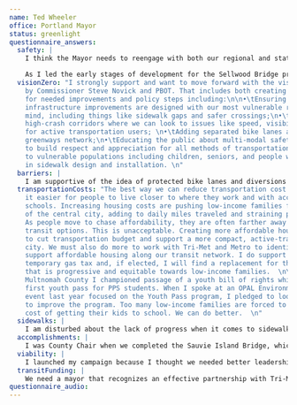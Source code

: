 ```yaml
---
name: Ted Wheeler
office: Portland Mayor
status: greenlight
questionnaire_answers:
  safety: |
    I think the Mayor needs to reengage with both our regional and state partners to recognize we have a shared future in our infrastructure and that we need to stretch the dollars available as far as possible. That includes active participation in JPACT (as Multnomah County Chair I served for four years on this committee), but also pushing those other governments to commit to a shared vision for our transportation. It is that type of a process, that brings along ODOT and shows agreement is the best way to facilitate handover of the right urban arterials.

    As I led the early stages of development for the Sellwood Bridge project, I worked hard to ensure that bicycle and pedestrian safety would be a core part of the project. The results speak for themselves – there is now much greater access for cyclists and pedestrians. Achieving similar goals on future projects will require constant collaboration between the city, ODOT, and federal government.
  visionZero: "I strongly support and want to move forward with the vision put forward
    by Commissioner Steve Novick and PBOT. That includes both creating the funding
    for needed improvements and policy steps including:\n\n•\tEnsuring transportation
    infrastructure improvements are designed with our most vulnerable residents in
    mind, including things like sidewalk gaps and safer crossings;\n•\tIdentifying
    high-crash corridors where we can look to issues like speed, visibility, and safety
    for active transportation users; \n•\tAdding separated bike lanes and expanding
    greenways network;\n•\tEducating the public about multi-modal safety and working
    to build respect and appreciation for all methods of transportation; and \n•\tAttention
    to vulnerable populations including children, seniors, and people with disabilities
    in sidewalk design and installation. \n"
  barriers: |
    I am supportive of the idea of protected bike lanes and diversions on greenways and have been promoting them on the stump. We need to add these considerations to our planning and improvements to city streets.
  transportationCosts: "The best way we can reduce transportation cost is by making
    it easier for people to live closer to where they work and with access to good
    schools. Increasing housing costs are pushing low-income families farther out
    of the central city, adding to daily miles traveled and straining pocketbooks.
    As people move to chase affordability, they are often farther away from low-cost
    transit options. This is unacceptable. Creating more affordable housing is a way
    to cut transportation budget and support a more compact, active-transit friendly
    city. We must also do more to work with Tri-Met and Metro to identify how we can
    support affordable housing along our transit network. I do support the proposed
    temporary gas tax and, if elected, I will find a replacement for that revenue
    that is progressive and equitable towards low-income families.  \n\nAs Chair of
    Multnomah County I championed passage of a youth bill of rights which led to the
    first youth pass for PPS students. When I spoke at an OPAL Environmental Justice
    event last year focused on the Youth Pass program, I pledged to look for ways
    to improve the program. Too many low-income families are forced to absorb the
    cost of getting their kids to school. We can do better.  \n"
  sidewalks: |
    I am disturbed about the lack of progress when it comes to sidewalk safety, particularly in our outer neighborhoods. As you say, these are residents who are more likely to rely on public transit with varying levels of ability and health. They deserve sidewalks to safely access transit to work, shop, or enjoy the community. The proposed gas tax revenue and added state investments are a good start, we need to build on that with a sustainable, progressive revenue source that will let us reduce the maintenance backlog and expand sidewalk creation in needed neighborhoods.
  accomplishments: |
    I was County Chair when we completed the Sauvie Island Bridge, which increased the amount of sidewalks and bike lanes. I insisted that the Sellwood Bridge project include expanded bicycle and pedestrian options, and ensured that the bridge was built to accommodate future light rail. As Multnomah County Chair, I oversaw the redevelopment of 142nd Avenue underpass which was widened to accommodate bicycles and pedestrian. This dangerous throughway previously forced cyclists and pedestrians onto the roadway to navigate the underpass.
  viability: |
    I launched my campaign because I thought we needed better leadership in the Mayor’s office. Even after Mayor Hales dropped out, I kept working. I’ve had hundreds of meetings with people from across this community and I have immersed myself in the concerns of the citizens. I’ve raised a significant war chest and secured endorsements from a wide diversity of residents you can see at tedwheeler.com. My endorsers include the three most recent former mayors. I am working as hard to get elected mayor as I plan to work once I’m elected, out there every day talking with the people and trying to identify how we can make a difference in the community. My campaign is holding canvasses nearly every weekend and phone banks nearly every night. We have more than 600 people signed up as volunteers and almost 1000 donors – including nearly 700 who donated $250 or less.
  transitFunding: |
    We need a mayor that recognizes an effective partnership with Tri-Met is vital for meeting the needs of our citizens. As we look at preserving and enhancing transit service in the area, I want to work with Tri-Met to ensure that we have revenue necessary to support operations including securing more federal and state support.  We should examine options including adjusting SDCs, looking at the balance of resources going downtown vs underserved areas, and identifying possible new sources of revenue in collaboration with Tri-Met and other regional governments.
questionnaire_audio:
---
```


